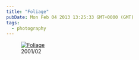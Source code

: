 ```yaml
---
title: "Foliage"
pubDate: Mon Feb 04 2013 13:25:33 GMT+0000 (GMT)
tags:
  - photography
---
```


<figure><a href="http://www.flickr.com/photos/domchristie/8444815000/" title="Foliage by dom christie, on Flickr"><img src="https://farm9.staticflickr.com/8332/8444815000_2cfc447a1a.jpg" alt="Foliage"></a><figcaption>2001/02</figcaption></figure>
